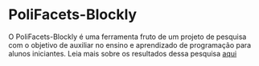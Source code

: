 # PoliFacets-Blockly
O PoliFacets-Blockly é uma ferramenta fruto de um projeto de pesquisa com o objetivo de auxiliar no ensino e aprendizado de programação para alunos iniciantes. 
Leia mais sobre os resultados dessa pesquisa [aqui](https://136.199.55.186/pers/hd/b/Barata:Pablo_Eduardo_Cabral) 
